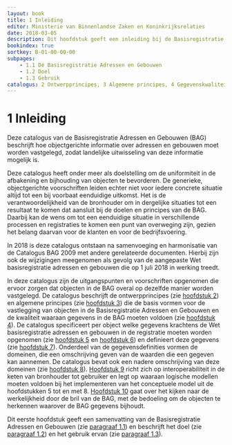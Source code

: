```yaml
---
layout: book
title: 1 Inleiding
editor: Ministerie van Binnenlandse Zaken en Koninkrijksrelaties
date: 2018-03-05
description: Dit hoofdstuk geeft een inleiding bij de Basisregistratie Adressen en Gebouwen.
bookindex: true
sortkey: B-01-00-00-00
subpages:
    - 1.1 De Basisregistratie Adressen en Gebouwen
    - 1.2 Doel
    - 1.3 Gebruik
catalogus: 2 Ontwerpprincipes, 3 Algemene principes, 4 Gegevenskwaliteit, 5 Conceptueel model, 6 Objecttypen, 7 Attributen & relaties, 8 Domeinwaarden, 9 Implementatie, 10 Objectafbakening
---
```


# 1 Inleiding

Deze catalogus van de Basisregistratie Adressen en Gebouwen (BAG) beschrijft hoe objectgerichte informatie over adressen en gebouwen moet worden vastgelegd, zodat landelijke uitwisseling van deze informatie mogelijk is.

Deze catalogus heeft onder meer als doelstelling om de uniformiteit in de afbakening en bijhouding van objecten te bevorderen. De generieke, objectgerichte voorschriften leiden echter niet voor iedere concrete situatie altijd tot een bij voorbaat eenduidige uitkomst. Het is de verantwoordelijkheid van de bronhouder om in dergelijke situaties tot een resultaat te komen dat aansluit bij de doelen en principes van de BAG. Daarbij kan de wens om tot een eenduidige situatie in verschillende processen en registraties te komen een punt van overweging zijn, gezien het belang daarvan voor de klanten en voor de bedrijfsvoering.

In 2018 is deze catalogus ontstaan na samenvoeging en harmonisatie van de Catalogus BAG 2009 met andere gerelateerde documenten. Hierbij zijn ook de wijzigingen meegenomen als gevolg van de aangepaste Wet basisregistratie adressen en gebouwen die op 1 juli 2018 in werking treedt.

In deze catalogus zijn de uitgangspunten en voorschriften opgenomen die ervoor zorgen dat objecten in de BAG overal op dezelfde manier worden vastgelegd. De catalogus beschrijft de ontwerpprincipes (zie [hoofdstuk 2](#2-ontwerpprincipes)) en algemene principes (zie [hoofdstuk 3](#3-algemene-principes)) die de basis vormen voor de vastlegging van objecten in de Basisregistratie Adressen en Gebouwen en de kwaliteit waaraan gegevens in de BAG moeten voldoen (zie [hoofdstuk 4](#4-gegevenskwaliteit)). De catalogus specificeert per object welke gegevens krachtens de Wet basisregistratie adressen en gebouwen in de registratie moeten worden opgenomen (zie [hoofdstuk 5](#5-conceptueel-model) en [hoofdstuk 6](#6-objecttypen)) en definieert deze gegevens (zie [hoofdstuk 7](#7-attributen--relaties)). Onderdeel van de gegevensdefinities vormen de domeinen, die een omschrijving geven van de waarden die een gegeven kan aannemen. De catalogus bevat ook een nadere omschrijving van deze domeinen (zie [hoofdstuk 8](#8-domeinwaarden)). [Hoofdstuk 9](#9-implementatie) richt zich op interoperabiliteit in de keten van bronhouder tot gebruiker en legt op waaraan logische modellen moeten voldoen bij het implementeren van het conceptuele model uit de hoofdstukken 5 tot en met 8. [Hoofdstuk 10](#10-objectafbakening) gaat over het kijken naar de werkelijkheid door de bril van de BAG, met de bedoeling om de objecten te herkennen waarover de BAG gegevens bijhoudt.

Dit eerste hoofdstuk geeft een samenvatting van de Basisregistratie Adressen en Gebouwen (zie [paragraaf 1.1](#11-de-basisregistratie-adressen-en-gebouwen)) en beschrijft het doel (zie [paragraaf 1.2](#12-doel)) en het gebruik ervan (zie [paragraaf 1.3](#13-gebruik)).
